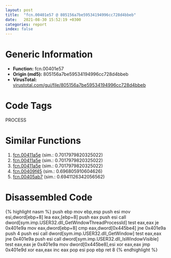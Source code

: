 ```yaml
---
layout: post
title:  "fcn.00401e57 @ 805156a7be59534194996cc728d4bbeb"
date:   2021-08-30 15:52:19 +0300
categories: report
index: false
---
```


# Generic Information
- **Function:** fcn.00401e57
- **Origin (md5):** 805156a7be59534194996cc728d4bbeb
- **VirusTotal:** [virustotal.com/gui/file/805156a7be59534194996cc728d4bbeb][virustotal_ref]

# Code Tags
<span class="tag" id="PROCESS">PROCESS</span>


# Similar Functions

1. [fcn.00411a5e][similar_1_ref] (sim.: 0.7017979820325022)
2. [fcn.00411a5e][similar_2_ref] (sim.: 0.7017979820325022)
3. [fcn.00411a5e][similar_3_ref] (sim.: 0.7017979820325022)
4. [fcn.00409f45][similar_4_ref] (sim.: 0.696805910604626)
5. [fcn.00405ab7][similar_5_ref] (sim.: 0.6941126342056562)


# Disassembled Code

{% highlight nasm %}
push ebp
mov ebp,esp
push esi
mov esi,dword[ebp+8]
lea eax,[ebp+8]
push eax
push esi
call dword[sym.imp.USER32.dll_GetWindowThreadProcessId]
test eax,eax
je 0x401e9a
mov eax,dword[ebp+8]
cmp eax,dword[0x445be4]
jne 0x401e9a
push 4
push esi
call dword[sym.imp.USER32.dll_GetWindow]
test eax,eax
jne 0x401e9a
push esi
call dword[sym.imp.USER32.dll_IsWindowVisible]
test eax,eax
je 0x401e9a
mov dword[0x445be8],esi
xor eax,eax
jmp 0x401e9d
xor eax,eax
inc eax
pop esi
pop ebp
ret 8
{% endhighlight %}


[similar_1_ref]: /report/fcn.00411a5e@8e21fa3f0489a6a256cf202e57f712bc
[similar_2_ref]: /report/fcn.00411a5e@ff219f45286905b4a87327ca719363be
[similar_3_ref]: /report/fcn.00411a5e@44e1ffcf4e71f4505c09d520fd75f1e4
[similar_4_ref]: /report/fcn.00409f45@950fc8a60b5bfd2ed28e8806b8cb3a4d
[similar_5_ref]: /report/fcn.00405ab7@588e58b795d90bc66462e36cf410fee4
[virustotal_ref]: https://www.virustotal.com/gui/file/805156a7be59534194996cc728d4bbeb